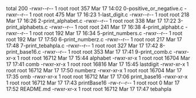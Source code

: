 total 200
-rwxr--r-- 1 root root   357 Mar 17 14:02 0-positive_or_negative.c
-rwxr--r-- 1 root root   475 Mar 17 16:23 1-last_digit.c
-rwxr--r-- 1 root root   218 Mar 17 16:26 2-print_alphabet.c
-rwxr--r-- 1 root root   338 Mar 17 17:22 3-print_alphabets.c
-rwxr--r-- 1 root root   241 Mar 17 16:38 4-print_alphabt.c
-rwxr--r-- 1 root root   192 Mar 17 16:34 5-print_numbers.c
-rwxr--r-- 1 root root   192 Mar 17 17:50 6-print_numberz.c
-rwxr--r-- 1 root root   217 Mar 17 17:48 7-print_tebahpla.c
-rwxr--r-- 1 root root   327 Mar 17 17:42 8-print_base16.c
-rwxr--r-- 1 root root   353 Mar 17 17:41 9-print_comb.c
-rwxr-xr-x 1 root root 16712 Mar 17 15:44 alphabet
-rwxr-xr-x 1 root root 16704 Mar 17 17:41 comb
-rwxr-xr-x 1 root root 16816 Mar 17 15:45 lastdigit
-rwxr-xr-x 1 root root 16712 Mar 17 17:50 numberz
-rwxr-xr-x 1 root root 16704 Mar 17 17:35 omb
-rwxr-xr-x 1 root root 16712 Mar 17 17:06 print_base16
-rwxr-xr-x 1 root root 16712 Mar 17 17:43 printBase16
-rw-r--r-- 1 root root     0 Mar 17 17:52 README.md
-rwxr-xr-x 1 root root 16712 Mar 17 17:47 tebahpla
